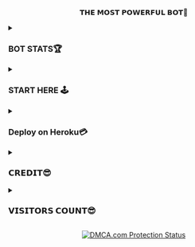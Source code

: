 <p align="center">
𝗧𝗛𝗘 𝗠𝗢𝗦𝗧 𝗣𝗢𝗪𝗘𝗥𝗙𝗨𝗟  𝗕𝗢𝗧🖤
</p>



</details>

<details><summary><h3>BOT STATS🏆</h3></summary>
  

[![](https://img.shields.io/badge/MissCutie-v1.0-darkgreen)](#)
[![Stars](https://img.shields.io/github/stars/saifalisew1508/MissCutieRobot?style=flat-square&color=yellow)](https://github.com/saifalisew1508/MissCutieRobot/stargazers)
[![Forks](https://img.shields.io/github/forks/saifalisew1508/MissCutieRobot?style=flat-square&color=orange)](https://github.com/saifalisew1508/MissCutieRobot/fork)
[![Size](https://img.shields.io/github/repo-size/saifalisew1508/MissCutieRobot?style=flat-square&color=green)](https://github.com/saifalisew1508/MissCutieRobot)   
[![PTB](https://img.shields.io/badge/PTB-v13.9-blue)](https://docs.python-telegram-bot.org/)
[![Telethon](https://img.shields.io/badge/Telethon-1.24.0-blue)](https://docs.telethon.dev/)
[![Maintenance](https://img.shields.io/badge/Maintained%3F-yes-green.svg)](https://github.com/saifalisew1508/MissCutieRobot/graphs/commit-activity)
[![Open Source Love svg2](https://badges.frapsoft.com/os/v2/open-source.svg?v=103)](https://github.com/saifalisew1508/MissCutieRobot)
[![Contributors](https://img.shields.io/github/contributors/saifalisew1508/MissCutieRobot?style=flat-square&color=green)](https://github.com/saifalisew1508/MissCutieRobot/graphs/contributors)
[![PRs Welcome](https://img.shields.io/badge/PRs-welcome-brightgreen.svg?style=flat-square)](https://makeapullrequest.com)  
[![Sparkline](https://stars.medv.io/saifalisew1508/MissCutieRobot.svg)](https://stars.medv.io/saifalisew1508/MissCutieRobot)
</p>
</details>

</details>
<details><summary><h3>START HERE 🕹</h3></summary>

<p align="center">
<a target="_blank"href="https://t.me/MissCutie_Bot"><img src="https://img.shields.io/badge/Telegram-2CA5E0?style=for-the-badge&logo=telegram&logoColor=white" /></a>&nbsp;&nbsp;&nbsp;&nbsp;
</p>
</details>
</details>
<details><summary><h3>Deploy on Heroku💳</h3></summary>

<p align="center"><a href="https://heroku.com/deploy?template=https://github.com/saifalisew1508/MissCutieRobot"><img src="https://img.shields.io/badge/HEROKU-DEPLOY-blue?style=plastic&logo=heroku&logoColor=yellow"width="300"heigh="100" /></a></p>


</details>

<details><summary><h3>𝗖𝗥𝗘𝗗𝗜𝗧😎</h3></summary>
  
<p align="center"><a href="https://github.com/noob-kittu/YoneRobot"><img src="https://github-readme-stats.vercel.app/api/pin?username=noob-kittu&show_icons=true&theme=dracula&hide_border=true&repo=YoneRobot"></a></p>

<p align="center">

</details>


<details><summary><h3>𝗩𝗜𝗦𝗜𝗧𝗢𝗥𝗦 𝗖𝗢𝗨𝗡𝗧😎</h3></summary>
  
<a href="https://github.com/saifalisew1508/MissCutieRobot"><img alt="CuteCount" src="https://count.getloli.com/get/@MissCutieRobot?theme=rule34" /></a>
<p align="center">

</details>

<p align="center">
    <a href="//www.dmca.com/Protection/Status.aspx?ID=899e4481-3dc5-49f5-98f2-abf0e5d051b8" title="DMCA.com Protection Status" class="dmca-badge"> <img src="https://images.dmca.com/Badges/dmca_protected_sml_120n.png?ID=899e4481-3dc5-49f5-98f2-abf0e5d051b8"  alt="DMCA.com Protection Status" /></a>  
</p>
